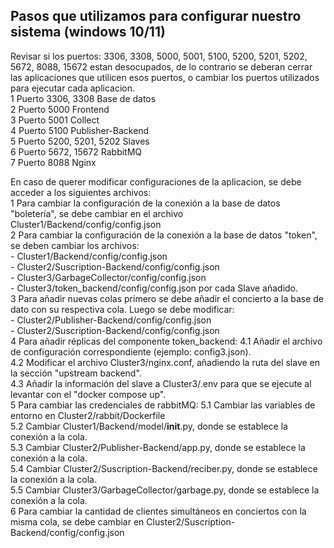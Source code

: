## Pasos que utilizamos para configurar nuestro sistema (windows 10/11)
Revisar si los puertos:  3306, 3308, 5000, 5001, 5100, 5200, 5201, 5202, 5672, 8088, 15672  estan desocupados, de lo contrario se deberan cerrar las aplicaciones que utilicen esos puertos, o 
cambiar los puertos utilizados para ejecutar cada aplicacion.   
  1 Puerto 3306, 3308 Base de datos     
  2 Puerto 5000 Frontend     
  3 Puerto 5001 Collect     
  4 Puerto 5100 Publisher-Backend     
  5 Puerto 5200, 5201, 5202 Slaves    
  6 Puerto 5672, 15672 RabbitMQ     
  7 Puerto 8088 Nginx   
  
En caso de querer modificar configuraciones de la aplicacion, se debe acceder a los siguientes archivos:  
   1 Para cambiar la configuración de la conexión a la base de datos "boletería", se debe cambiar en el archivo Cluster1/Backend/config/config.json  
   2 Para cambiar la configuración de la conexión a la base de datos "token", se deben cambiar los archivos:  
      - Cluster1/Backend/config/config.json  
      - Cluster2/Suscription-Backend/config/config.json  
      - Cluster3/GarbageCollector/config/config.json  
      - Cluster3/token_backend/config/config.json  por cada Slave añadido.  
   3 Para añadir nuevas colas primero se debe añadir el concierto a la base de dato con su respectiva cola. Luego se debe modificar:  
      - Cluster2/Publisher-Backend/config/config.json  
      - Cluster2/Suscription-Backend/config/config.json  
   4 Para añadir réplicas del componente token_backend:
      4.1 Añadir el archivo de configuración correspondiente (ejemplo: config3.json).  
      4.2 Modificar el archivo Cluster3/nginx.conf, añadiendo la ruta del slave en la sección "upstream backend".  
      4.3 Añadir la información del slave a Cluster3/.env para que se ejecute al levantar con el "docker compose up".  
   5 Para cambiar las credenciales de rabbitMQ:
      5.1 Cambiar las variables de entorno en Cluster2/rabbit/Dockerfile  
      5.2 Cambiar Cluster1/Backend/model/__init__.py, donde se establece la conexión a la cola.  
      5.3 Cambiar Cluster2/Publisher-Backend/app.py, donde se establece la conexión a la cola.  
      5.4 Cambiar Cluster2/Suscription-Backend/reciber.py, donde se establece la conexión a la cola.  
      5.5 Cambiar Cluster3/GarbageCollector/garbage.py, donde se establece la conexión a la cola.  
   6 Para cambiar la cantidad de clientes simultáneos en conciertos con la misma cola, se debe cambiar en  Cluster2/Suscription-Backend/config/config.json
